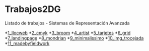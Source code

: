 # Trabajos2DG
Listado de trabajos - Sistemas de Representación Avanzada

*[1_llocweb](https://silbel-96.github.io/1_llocweb/)
*[2_cmyk](https://silbel-96.github.io/2_cmyk/.)
*[3_broom](https://silbel-96.github.io/3_broom/.)
*[4_artist](https://silbel-96.github.io/4_artist/.)
*[5_tarjetes](https://silbel-96.github.io/5_tarjetes/.)
*[6_grid](https://silbel-96.github.io/7_grid/.)
*[7_landingpage](https://silbel-96.github.io/7_landingpage/.)
*[8_mondrian](https://silbel-96.github.io/8_mondrian/)
*[9_minimalissimo](https://silbel-96.github.io/9_minimalissimo/)
*[10_img_trocejada]()
*[11_madebyfieldwork](https://silbel-96.github.io/11_madebyfieldwork/.)
